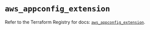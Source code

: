 # `aws_appconfig_extension`

Refer to the Terraform Registry for docs: [`aws_appconfig_extension`](https://registry.terraform.io/providers/hashicorp/aws/6.11.0/docs/resources/appconfig_extension).
